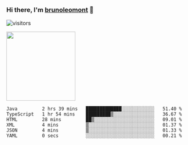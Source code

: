 ### Hi there, I'm [brunoleomont](https://www.linkedin.com/in/brunoleomont/) 👋

![visitors](https://visitor-badge.glitch.me/badge?page_id=page.id)

<img height="180em" src="https://github-readme-stats.vercel.app/api?username=brunoleomont&show_icons=true&hide_border=true&&count_private=true&include_all_commits=true" />

<!--START_SECTION:waka-->

```text
Java         2 hrs 39 mins   █████████████░░░░░░░░░░░░   51.40 %
TypeScript   1 hr 54 mins    █████████▒░░░░░░░░░░░░░░░   36.67 %
HTML         28 mins         ██▒░░░░░░░░░░░░░░░░░░░░░░   09.01 %
XML          4 mins          ▒░░░░░░░░░░░░░░░░░░░░░░░░   01.37 %
JSON         4 mins          ▒░░░░░░░░░░░░░░░░░░░░░░░░   01.33 %
YAML         0 secs          ░░░░░░░░░░░░░░░░░░░░░░░░░   00.21 %
```

<!--END_SECTION:waka-->

<!--
**brunoleomont/brunoleomont** is a ✨ _special_ ✨ repository because its `README.md` (this file) appears on your GitHub profile.

Here are some ideas to get you started:

- 🔭 I’m currently working on ...
- 🌱 I’m currently learning ...
- 👯 I’m looking to collaborate on ...
- 🤔 I’m looking for help with ...
- 💬 Ask me about ...
- 📫 How to reach me: ...
- 😄 Pronouns: ...
- ⚡ Fun fact: ...
-->
